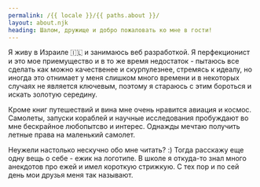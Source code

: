 ```yaml
---
permalink: /{{ locale }}/{{ paths.about }}/
layout: about.njk
heading: Шалом, дружище и добро пожаловать ко мне в гости!
---
```


Я живу в Израиле 🇮🇱 и занимаюсь веб разработкой. Я перфекционист и это мое приемущество и в то же время недостаток - пытаюсь все сделать как можно качественее и скурпулезнее, стремясь к идеалу, но иногда это отнимает у меня слишком много времени и в некоторых случаях не является ключевым, поэтому я стараюсь с этим бороться и искать золотую середину.

Кроме книг путешествий и вина мне очень нравится авиация и космос. Самолеты, запуски кораблей и научные исследования пробуждают во мне бескрайное любопытсво и интерес. Однажды мечтаю получить летные права на маленький самолет.

Неужели настолько нескучно обо мне читать? :) Тогда расскажу еще одну вещь о себе - ежик на логотипе. В школе я откуда-то знал много анекдотов про ежей и имел короткую стрижкую. С тех пор и по сей день мои друзья меня так называют.
